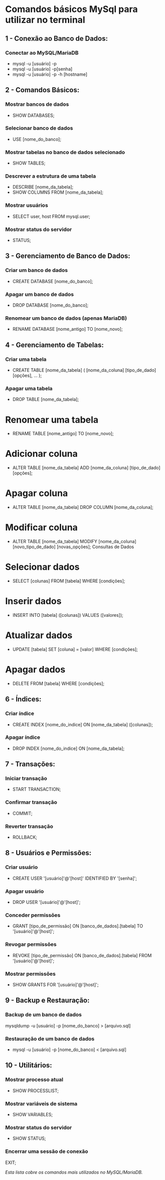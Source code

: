 # Comandos básicos MySql para utilizar no terminal

## 1 - Conexão ao Banco de Dados:

### Conectar ao MySQL/MariaDB
- mysql -u [usuário] -p
- mysql -u [usuário] -p[senha]
- mysql -u [usuário] -p -h [hostname]


## 2 - Comandos Básicos:

### Mostrar bancos de dados
- SHOW DATABASES;

### Selecionar banco de dados
- USE [nome_do_banco];

### Mostrar tabelas no banco de dados selecionado
- SHOW TABLES;

### Descrever a estrutura de uma tabela
- DESCRIBE [nome_da_tabela];
- SHOW COLUMNS FROM [nome_da_tabela];

### Mostrar usuários
 - SELECT user, host FROM mysql.user;

### Mostrar status do servidor
- STATUS;

## 3 - Gerenciamento de Banco de Dados:

### Criar um banco de dados
- CREATE DATABASE [nome_do_banco];

### Apagar um banco de dados
- DROP DATABASE [nome_do_banco];

### Renomear um banco de dados (apenas MariaDB)
- RENAME DATABASE [nome_antigo] TO [nome_novo];

## 4 - Gerenciamento de Tabelas:

### Criar uma tabela
- CREATE TABLE [nome_da_tabela] (
    [nome_da_coluna] [tipo_de_dado] [opções],
    ...
);

### Apagar uma tabela
- DROP TABLE [nome_da_tabela];

# Renomear uma tabela
- RENAME TABLE [nome_antigo] TO [nome_novo];

# Adicionar coluna
- ALTER TABLE [nome_da_tabela] ADD [nome_da_coluna] [tipo_de_dado] [opções];

# Apagar coluna
- ALTER TABLE [nome_da_tabela] DROP COLUMN [nome_da_coluna];

# Modificar coluna
- ALTER TABLE [nome_da_tabela] MODIFY [nome_da_coluna] [novo_tipo_de_dado] [novas_opções];
Consultas de Dados

# Selecionar dados
- SELECT [colunas] FROM [tabela] WHERE [condições];

# Inserir dados
- INSERT INTO [tabela] ([colunas]) VALUES ([valores]);

# Atualizar dados
- UPDATE [tabela] SET [coluna] = [valor] WHERE [condições];

# Apagar dados
- DELETE FROM [tabela] WHERE [condições];

## 6 - Índices:

### Criar índice
- CREATE INDEX [nome_do_indice] ON [nome_da_tabela] ([colunas]);

### Apagar índice
- DROP INDEX [nome_do_indice] ON [nome_da_tabela];

## 7 - Transações:

### Iniciar transação
- START TRANSACTION;

### Confirmar transação
- COMMIT;

### Reverter transação
- ROLLBACK;

## 8 - Usuários e Permissões:
### Criar usuário
- CREATE USER '[usuário]'@'[host]' IDENTIFIED BY '[senha]';

### Apagar usuário
- DROP USER '[usuário]'@'[host]';

### Conceder permissões
- GRANT [tipo_de_permissão] ON [banco_de_dados].[tabela] TO '[usuário]'@'[host]';

### Revogar permissões
- REVOKE [tipo_de_permissão] ON [banco_de_dados].[tabela] FROM '[usuário]'@'[host]';

### Mostrar permissões
- SHOW GRANTS FOR '[usuário]'@'[host]';

## 9 - Backup e Restauração:

### Backup de um banco de dados
mysqldump -u [usuário] -p [nome_do_banco] > [arquivo.sql]

### Restauração de um banco de dados
- mysql -u [usuário] -p [nome_do_banco] < [arquivo.sql]

## 10 - Utilitários:

### Mostrar processo atual
- SHOW PROCESSLIST;

### Mostrar variáveis de sistema
- SHOW VARIABLES;

### Mostrar status do servidor
- SHOW STATUS;

### Encerrar uma sessão de conexão
EXIT;

*Esta lista cobre os comandos mais utilizados no MySQL/MariaDB.* 









